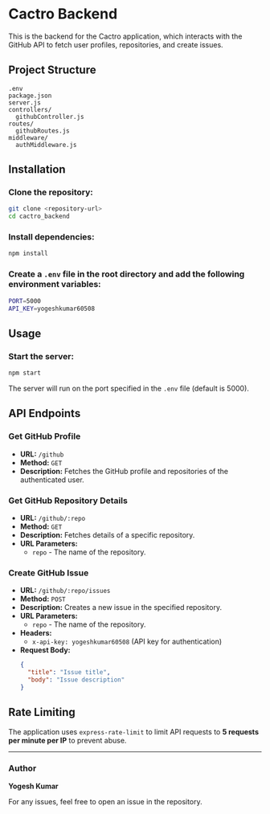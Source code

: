 # Cactro Backend

This is the backend for the Cactro application, which interacts with the GitHub API to fetch user profiles, repositories, and create issues.

## Project Structure

```
.env
package.json
server.js
controllers/
  githubController.js
routes/
  githubRoutes.js
middleware/
  authMiddleware.js
```

## Installation

### Clone the repository:

```sh
git clone <repository-url>
cd cactro_backend
```

### Install dependencies:

```sh
npm install
```

### Create a `.env` file in the root directory and add the following environment variables:

```sh
PORT=5000
API_KEY=yogeshkumar60508
```

## Usage

### Start the server:

```sh
npm start
```

The server will run on the port specified in the `.env` file (default is 5000).

## API Endpoints

### Get GitHub Profile

- **URL:** `/github`
- **Method:** `GET`
- **Description:** Fetches the GitHub profile and repositories of the authenticated user.

### Get GitHub Repository Details

- **URL:** `/github/:repo`
- **Method:** `GET`
- **Description:** Fetches details of a specific repository.
- **URL Parameters:**
  - `repo` - The name of the repository.

### Create GitHub Issue

- **URL:** `/github/:repo/issues`
- **Method:** `POST`
- **Description:** Creates a new issue in the specified repository.
- **URL Parameters:**
  - `repo` - The name of the repository.
- **Headers:**
  - `x-api-key: yogeshkumar60508` (API key for authentication)
- **Request Body:**
  ```json
  {
    "title": "Issue title",
    "body": "Issue description"
  }
  ```

## Rate Limiting

The application uses `express-rate-limit` to limit API requests to **5 requests per minute per IP** to prevent abuse.

---

### Author

**Yogesh Kumar**

For any issues, feel free to open an issue in the repository.

